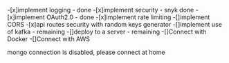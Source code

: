 -[x]implement logging - done
-[x]implement security - snyk done
-[x]implement OAuth2.0 - done
-[x]implement rate limiting
-[]implement CORS
-[x]api routes security with random keys generator
-[]implement use of kafka - remaining
-[]deploy to a server -  remaining
-[]Connect with Docker
-[]Connect with AWS


mongo connection is disabled, please connect at home
 